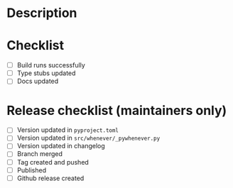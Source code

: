 # Description

<!-- add a description of your changes here -->

# Checklist

- [ ] Build runs successfully
- [ ] Type stubs updated
- [ ] Docs updated

# Release checklist (maintainers only)

- [ ] Version updated in ``pyproject.toml``
- [ ] Version updated in ``src/whenever/_pywhenever.py``
- [ ] Version updated in changelog
- [ ] Branch merged
- [ ] Tag created and pushed
- [ ] Published
- [ ] Github release created
